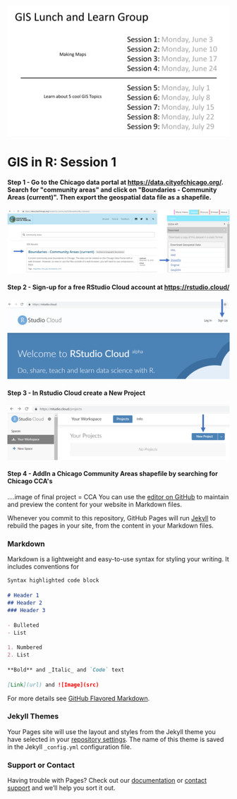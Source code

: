 ![](SUHI_9session_overview.png)

# GIS in R: Session 1

#### Step 1 - Go to the Chicago data portal at https://data.cityofchicago.org/. Search for "community areas" and click on "Boundaries - Community Areas (current)". Then export the geospatial data file as a shapefile.

![](SUHI_session1_data_portal.png)

#### Step 2 - Sign-up for a free RStudio Cloud account at https://rstudio.cloud/

![](SUHI_session1_Rstudio_cloud.png)

#### Step 3 - In Rstudio Cloud create a New Project

![](SUHI_session1_Rstudio_new_project.png)

#### Step 4 - AddIn a  Chicago Community Areas shapefile by searching for Chicago CCA's 



....image of final project = CCA
You can use the [editor on GitHub](https://github.com/christopher-l-ahmed/R-GIS/edit/master/README.md) to maintain and preview the content for your website in Markdown files.

Whenever you commit to this repository, GitHub Pages will run [Jekyll](https://jekyllrb.com/) to rebuild the pages in your site, from the content in your Markdown files.

### Markdown

Markdown is a lightweight and easy-to-use syntax for styling your writing. It includes conventions for

```markdown
Syntax highlighted code block

# Header 1
## Header 2
### Header 3

- Bulleted
- List

1. Numbered
2. List

**Bold** and _Italic_ and `Code` text

[Link](url) and ![Image](src)
```

For more details see [GitHub Flavored Markdown](https://guides.github.com/features/mastering-markdown/).

### Jekyll Themes

Your Pages site will use the layout and styles from the Jekyll theme you have selected in your [repository settings](https://github.com/christopher-l-ahmed/R-GIS/settings). The name of this theme is saved in the Jekyll `_config.yml` configuration file.

### Support or Contact

Having trouble with Pages? Check out our [documentation](https://help.github.com/categories/github-pages-basics/) or [contact support](https://github.com/contact) and we’ll help you sort it out.
